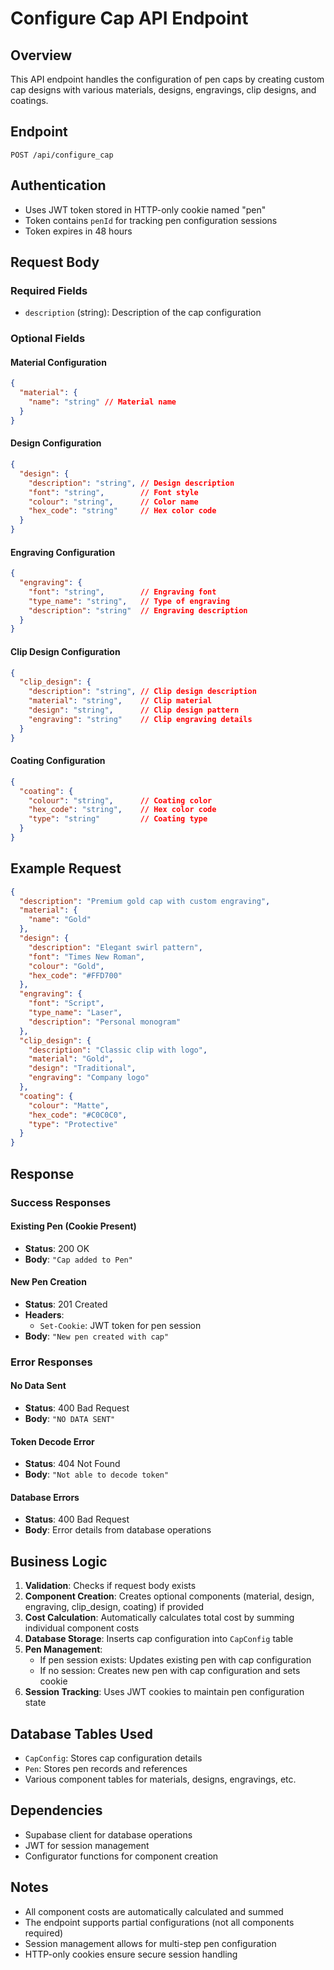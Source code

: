 # Configure Cap API Endpoint

## Overview
This API endpoint handles the configuration of pen caps by creating custom cap designs with various materials, designs, engravings, clip designs, and coatings.

## Endpoint
```
POST /api/configure_cap
```

## Authentication
- Uses JWT token stored in HTTP-only cookie named "pen"
- Token contains `penId` for tracking pen configuration sessions
- Token expires in 48 hours

## Request Body

### Required Fields
- `description` (string): Description of the cap configuration

### Optional Fields

#### Material Configuration
```json
{
  "material": {
    "name": "string" // Material name
  }
}
```

#### Design Configuration
```json
{
  "design": {
    "description": "string", // Design description
    "font": "string",        // Font style
    "colour": "string",      // Color name
    "hex_code": "string"     // Hex color code
  }
}
```

#### Engraving Configuration
```json
{
  "engraving": {
    "font": "string",        // Engraving font
    "type_name": "string",   // Type of engraving
    "description": "string"  // Engraving description
  }
}
```

#### Clip Design Configuration
```json
{
  "clip_design": {
    "description": "string", // Clip design description
    "material": "string",    // Clip material
    "design": "string",      // Clip design pattern
    "engraving": "string"    // Clip engraving details
  }
}
```

#### Coating Configuration
```json
{
  "coating": {
    "colour": "string",      // Coating color
    "hex_code": "string",    // Hex color code
    "type": "string"         // Coating type
  }
}
```

## Example Request
```json
{
  "description": "Premium gold cap with custom engraving",
  "material": {
    "name": "Gold"
  },
  "design": {
    "description": "Elegant swirl pattern",
    "font": "Times New Roman",
    "colour": "Gold",
    "hex_code": "#FFD700"
  },
  "engraving": {
    "font": "Script",
    "type_name": "Laser",
    "description": "Personal monogram"
  },
  "clip_design": {
    "description": "Classic clip with logo",
    "material": "Gold",
    "design": "Traditional",
    "engraving": "Company logo"
  },
  "coating": {
    "colour": "Matte",
    "hex_code": "#C0C0C0",
    "type": "Protective"
  }
}
```

## Response

### Success Responses

#### Existing Pen (Cookie Present)
- **Status**: 200 OK
- **Body**: `"Cap added to Pen"`

#### New Pen Creation
- **Status**: 201 Created
- **Headers**: 
  - `Set-Cookie`: JWT token for pen session
- **Body**: `"New pen created with cap"`

### Error Responses

#### No Data Sent
- **Status**: 400 Bad Request
- **Body**: `"NO DATA SENT"`

#### Token Decode Error
- **Status**: 404 Not Found
- **Body**: `"Not able to decode token"`

#### Database Errors
- **Status**: 400 Bad Request
- **Body**: Error details from database operations

## Business Logic

1. **Validation**: Checks if request body exists
2. **Component Creation**: Creates optional components (material, design, engraving, clip_design, coating) if provided
3. **Cost Calculation**: Automatically calculates total cost by summing individual component costs
4. **Database Storage**: Inserts cap configuration into `CapConfig` table
5. **Pen Management**:
   - If pen session exists: Updates existing pen with cap configuration
   - If no session: Creates new pen with cap configuration and sets cookie
6. **Session Tracking**: Uses JWT cookies to maintain pen configuration state

## Database Tables Used
- `CapConfig`: Stores cap configuration details
- `Pen`: Stores pen records and references
- Various component tables for materials, designs, engravings, etc.

## Dependencies
- Supabase client for database operations
- JWT for session management
- Configurator functions for component creation

## Notes
- All component costs are automatically calculated and summed
- The endpoint supports partial configurations (not all components required)
- Session management allows for multi-step pen configuration
- HTTP-only cookies ensure secure session handling
